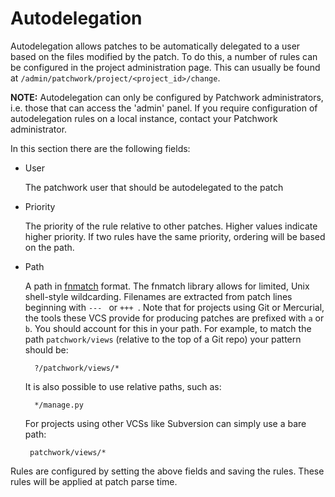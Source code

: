 # Autodelegation

Autodelegation allows patches to be automatically delegated to a user based on
the files modified by the patch. To do this, a number of rules can be
configured in the project administration page. This can usually be found at
`/admin/patchwork/project/<project_id>/change`.

**NOTE:** Autodelegation can only be configured by Patchwork administrators,
i.e. those that can access the 'admin' panel. If you require configuration of
autodelegation rules on a local instance, contact your Patchwork administrator.

In this section there are the following fields:

- User

    The patchwork user that should be autodelegated to the patch

- Priority

    The priority of the rule relative to other patches. Higher values indicate
    higher priority. If two rules have the same priority, ordering will be
    based on the path.

- Path

    A path in [fnmatch](https://docs.python.org/2/library/fnmatch.html) format.
    The fnmatch library allows for limited, Unix shell-style wildcarding.
    Filenames are extracted from patch lines beginning with `--- ` or `+++ `.
    Note that for projects using Git or Mercurial, the tools these VCS provide
    for producing patches are prefixed with `a` or `b`. You should account for
    this in your path. For example, to match the path `patchwork/views`
    (relative to the top of a Git repo) your pattern should be:

        ?/patchwork/views/*

    It is also possible to use relative paths, such as:

        */manage.py

    For projects using other VCSs like Subversion can simply use a bare path:

       patchwork/views/*

Rules are configured by setting the above fields and saving the rules. These
rules will be applied at patch parse time.
